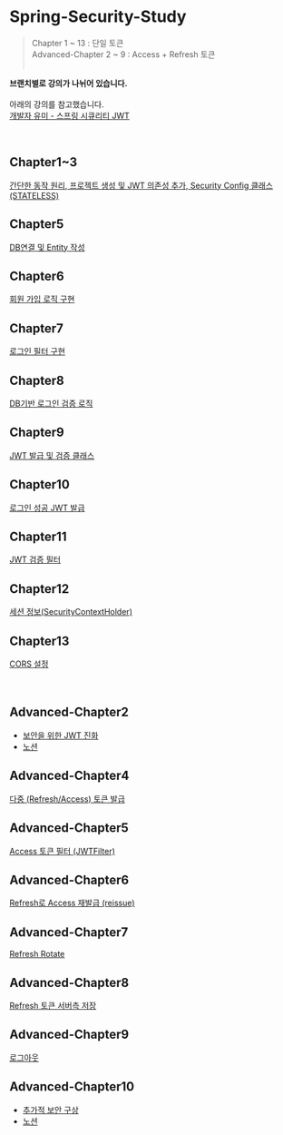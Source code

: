 # Spring-Security-Study
> Chapter 1 ~ 13 : 단일 토큰<br>
> Advanced-Chapter 2 ~ 9 : Access + Refresh 토큰<br><br>

**브랜치별로 강의가 나뉘어 있습니다.**<br><br>
아래의 강의를 참고했습니다.<br>
[개발자 유미 - 스프링 시큐리티 JWT](https://www.youtube.com/playlist?list=PLJkjrxxiBSFCcOjy0AAVGNtIa08VLk1EJ)

<br>

## Chapter1~3
[간단한 동작 원리, 프로젝트 생성 및 JWT 의존성 추가, Security Config 클래스 (STATELESS)](https://github.com/bbamjoong/Spring-JWT-Study/tree/Chapter1-3)
<br>

## Chapter5
[DB연결 및 Entity 작성](https://github.com/bbamjoong/Spring-JWT-Study/tree/Chapter5)
<br>

## Chapter6
[회원 가입 로직 구현](https://github.com/bbamjoong/Spring-JWT-Study/tree/Chapter6)
<br>

## Chapter7
[로그인 필터 구현](https://github.com/bbamjoong/Spring-JWT-Study/tree/Chapter7)
<br>

## Chapter8
[DB기반 로그인 검증 로직](https://github.com/bbamjoong/Spring-JWT-Study/tree/Chapter8)
<br>

## Chapter9
[JWT 발급 및 검증 클래스](https://github.com/bbamjoong/Spring-JWT-Study/tree/Chapter9)
<br>

## Chapter10
[로그인 성공 JWT 발급](https://github.com/bbamjoong/Spring-JWT-Study/tree/Chapter10)
<br>

## Chapter11
[JWT 검증 필터](https://github.com/bbamjoong/Spring-JWT-Study/tree/Chapter11)
<br>

## Chapter12
[세션 정보(SecurityContextHolder)](https://github.com/bbamjoong/Spring-JWT-Study/tree/Chapter12)
<br>

## Chapter13
[CORS 설정](https://github.com/bbamjoong/Spring-JWT-Study/tree/Chapter13)
<br>
<br>
<br>

## Advanced-Chapter2
- [보안을 위한 JWT 진화](https://www.youtube.com/watch?v=Q4c0n83S1xs&list=PLJkjrxxiBSFATow4HY2qr5wLvXM6Rg-BM&index=3&ab_channel=%EA%B0%9C%EB%B0%9C%EC%9E%90%EC%9C%A0%EB%AF%B8)<br>
- [노션](https://substantial-park-a17.notion.site/2-JWT-32ffba324eef49c58660d5e9e7ee689f)

## Advanced-Chapter4
[다중 (Refresh/Access) 토큰 발급](https://github.com/bbamjoong/Spring-JWT-Study/tree/Advanced-Chapter4)
<br>

## Advanced-Chapter5
[Access 토큰 필터 (JWTFilter)](https://github.com/bbamjoong/Spring-JWT-Study/tree/Advanced-Chapter5)
<br>

## Advanced-Chapter6
[Refresh로 Access 재발급 (reissue)](https://github.com/bbamjoong/Spring-JWT-Study/tree/Advanced-Chapter6)
<br>

## Advanced-Chapter7
[Refresh Rotate](https://github.com/bbamjoong/Spring-JWT-Study/tree/Advanced-Chapter7)
<br>

## Advanced-Chapter8
[Refresh 토큰 서버측 저장](https://github.com/bbamjoong/Spring-JWT-Study/tree/Advanced-Chapter8)
<br>

## Advanced-Chapter9
[로그아웃](https://github.com/bbamjoong/Spring-JWT-Study/tree/Advanced-Chapter9)
<br>

## Advanced-Chapter10
- [추가적 보안 구상](https://www.youtube.com/watch?v=Y__6n73AlJk&list=PLJkjrxxiBSFATow4HY2qr5wLvXM6Rg-BM&index=10&ab_channel=%EA%B0%9C%EB%B0%9C%EC%9E%90%EC%9C%A0%EB%AF%B8)<br>
- [노션](https://substantial-park-a17.notion.site/10-da8e4b86e73942d1b351250552aef69f)
<br>
